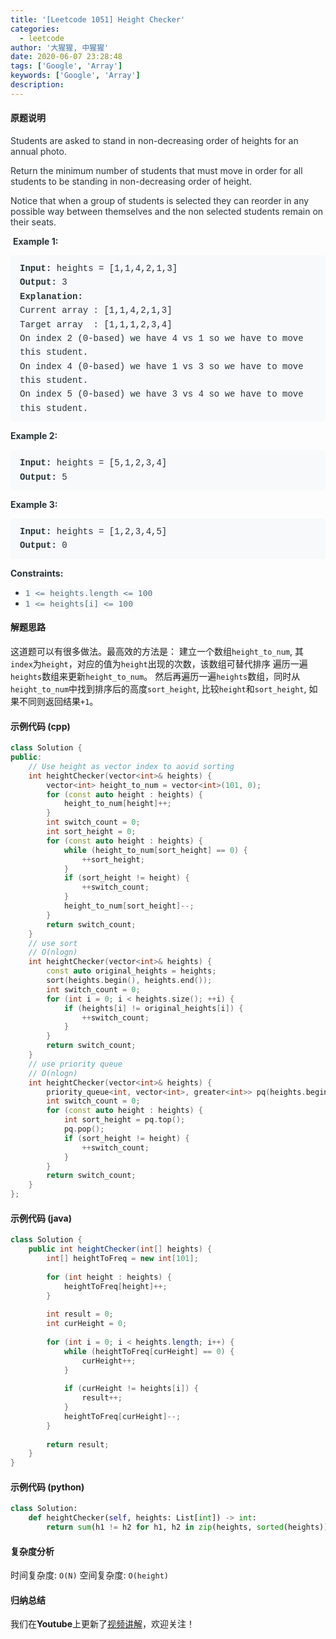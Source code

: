 ```yaml
---
title: '[Leetcode 1051] Height Checker'
categories:
  - leetcode
author: '大猩猩, 中猩猩'
date: 2020-06-07 23:28:48
tags: ['Google', 'Array']
keywords: ['Google', 'Array']
description:
---
```

#### 原题说明
<p style="font-size: 14px; margin-bottom: 1em; color: rgb(38, 50, 56); font-family: -apple-system, system-ui, &quot;Segoe UI&quot;, &quot;PingFang SC&quot;, &quot;Hiragino Sans GB&quot;, &quot;Microsoft YaHei&quot;, &quot;Helvetica Neue&quot;, Helvetica, Arial, sans-serif, &quot;Apple Color Emoji&quot;, &quot;Segoe UI Emoji&quot;, &quot;Segoe UI Symbol&quot;;">Students are asked to stand in non-decreasing order of heights for an annual photo.</p><p style="font-size: 14px; margin-bottom: 1em; color: rgb(38, 50, 56); font-family: -apple-system, system-ui, &quot;Segoe UI&quot;, &quot;PingFang SC&quot;, &quot;Hiragino Sans GB&quot;, &quot;Microsoft YaHei&quot;, &quot;Helvetica Neue&quot;, Helvetica, Arial, sans-serif, &quot;Apple Color Emoji&quot;, &quot;Segoe UI Emoji&quot;, &quot;Segoe UI Symbol&quot;;">Return the minimum number of students that must move in order for all students to be standing in non-decreasing order of height.</p><p style="font-size: 14px; margin-bottom: 1em; color: rgb(38, 50, 56); font-family: -apple-system, system-ui, &quot;Segoe UI&quot;, &quot;PingFang SC&quot;, &quot;Hiragino Sans GB&quot;, &quot;Microsoft YaHei&quot;, &quot;Helvetica Neue&quot;, Helvetica, Arial, sans-serif, &quot;Apple Color Emoji&quot;, &quot;Segoe UI Emoji&quot;, &quot;Segoe UI Symbol&quot;;">Notice that when a group of students is selected they can reorder in any possible way between themselves and the non selected students&nbsp;remain on their seats.</p><p style="font-size: 14px; margin-bottom: 1em; color: rgb(38, 50, 56); font-family: -apple-system, system-ui, &quot;Segoe UI&quot;, &quot;PingFang SC&quot;, &quot;Hiragino Sans GB&quot;, &quot;Microsoft YaHei&quot;, &quot;Helvetica Neue&quot;, Helvetica, Arial, sans-serif, &quot;Apple Color Emoji&quot;, &quot;Segoe UI Emoji&quot;, &quot;Segoe UI Symbol&quot;;">&nbsp;<span style="font-weight: bolder;">Example 1:</span></p><pre style="font-family: SFMono-Regular, Consolas, &quot;Liberation Mono&quot;, Menlo, Courier, monospace; margin-bottom: 1em; background: rgb(247, 249, 250); padding: 10px 15px; color: rgb(38, 50, 56); line-height: 1.6; border-radius: 3px; white-space: pre-wrap;"><span style="font-weight: bolder;">Input:</span> heights = [1,1,4,2,1,3]
<span style="font-weight: bolder;">Output:</span> 3
<span style="font-weight: bolder;">Explanation:</span> 
Current array : [1,1,4,2,1,3]
Target array  : [1,1,1,2,3,4]
On index 2 (0-based) we have 4 vs 1 so we have to move this student.
On index 4 (0-based) we have 1 vs 3 so we have to move this student.
On index 5 (0-based) we have 3 vs 4 so we have to move this student.
</pre><p style="font-size: 14px; margin-bottom: 1em; color: rgb(38, 50, 56); font-family: -apple-system, system-ui, &quot;Segoe UI&quot;, &quot;PingFang SC&quot;, &quot;Hiragino Sans GB&quot;, &quot;Microsoft YaHei&quot;, &quot;Helvetica Neue&quot;, Helvetica, Arial, sans-serif, &quot;Apple Color Emoji&quot;, &quot;Segoe UI Emoji&quot;, &quot;Segoe UI Symbol&quot;;"><span style="font-weight: bolder;">Example 2:</span></p><pre style="font-family: SFMono-Regular, Consolas, &quot;Liberation Mono&quot;, Menlo, Courier, monospace; margin-bottom: 1em; background: rgb(247, 249, 250); padding: 10px 15px; color: rgb(38, 50, 56); line-height: 1.6; border-radius: 3px; white-space: pre-wrap;"><span style="font-weight: bolder;">Input:</span> heights = [5,1,2,3,4]
<span style="font-weight: bolder;">Output:</span> 5
</pre><p style="font-size: 14px; margin-bottom: 1em; color: rgb(38, 50, 56); font-family: -apple-system, system-ui, &quot;Segoe UI&quot;, &quot;PingFang SC&quot;, &quot;Hiragino Sans GB&quot;, &quot;Microsoft YaHei&quot;, &quot;Helvetica Neue&quot;, Helvetica, Arial, sans-serif, &quot;Apple Color Emoji&quot;, &quot;Segoe UI Emoji&quot;, &quot;Segoe UI Symbol&quot;;"><span style="font-weight: bolder;">Example 3:</span></p><pre style="font-family: SFMono-Regular, Consolas, &quot;Liberation Mono&quot;, Menlo, Courier, monospace; margin-bottom: 1em; background: rgb(247, 249, 250); padding: 10px 15px; color: rgb(38, 50, 56); line-height: 1.6; border-radius: 3px; white-space: pre-wrap;"><span style="font-weight: bolder;">Input:</span> heights = [1,2,3,4,5]
<span style="font-weight: bolder;">Output:</span> 0
</pre><p style="font-size: 14px; margin-bottom: 1em; color: rgb(38, 50, 56); font-family: -apple-system, system-ui, &quot;Segoe UI&quot;, &quot;PingFang SC&quot;, &quot;Hiragino Sans GB&quot;, &quot;Microsoft YaHei&quot;, &quot;Helvetica Neue&quot;, Helvetica, Arial, sans-serif, &quot;Apple Color Emoji&quot;, &quot;Segoe UI Emoji&quot;, &quot;Segoe UI Symbol&quot;;"><span style="font-weight: bolder;">Constraints:</span><br></p><ul style="margin-bottom: 1em; color: rgb(38, 50, 56); font-family: -apple-system, system-ui, &quot;Segoe UI&quot;, &quot;PingFang SC&quot;, &quot;Hiragino Sans GB&quot;, &quot;Microsoft YaHei&quot;, &quot;Helvetica Neue&quot;, Helvetica, Arial, sans-serif, &quot;Apple Color Emoji&quot;, &quot;Segoe UI Emoji&quot;, &quot;Segoe UI Symbol&quot;;"><li><code style="font-family: monospace; font-size: 13px; color: rgb(84, 110, 122); background-color: rgb(247, 249, 250); border-radius: 3px;">1 &lt;= heights.length &lt;= 100</code></li><li><code style="font-family: monospace; font-size: 13px; color: rgb(84, 110, 122); background-color: rgb(247, 249, 250); border-radius: 3px;">1 &lt;= heights[i] &lt;= 100</code></li></ul>
<!--more-->

#### 解题思路
这道题可以有很多做法。最高效的方法是：
建立一个数组`height_to_num`, 其`index`为`height`，对应的值为`height`出现的次数，该数组可替代排序
遍历一遍`heights`数组来更新`height_to_num`。
然后再遍历一遍`heights`数组，同时从`height_to_num`中找到排序后的高度`sort_height`,
比较`height`和`sort_height`, 如果不同则返回结果`+1`。

#### 示例代码 (cpp)
```cpp
class Solution {
public:
    // Use height as vector index to aovid sorting
    int heightChecker(vector<int>& heights) {
        vector<int> height_to_num = vector<int>(101, 0);
        for (const auto height : heights) {
            height_to_num[height]++;
        }
        int switch_count = 0;
        int sort_height = 0;
        for (const auto height : heights) {
            while (height_to_num[sort_height] == 0) {
                ++sort_height;
            }
            if (sort_height != height) {
                ++switch_count;
            }
            height_to_num[sort_height]--;
        }
        return switch_count;
    }
    // use sort 
    // O(nlogn)
    int heightChecker(vector<int>& heights) {
        const auto original_heights = heights;
        sort(heights.begin(), heights.end());
        int switch_count = 0;
        for (int i = 0; i < heights.size(); ++i) {
            if (heights[i] != original_heights[i]) {
                ++switch_count;
            }
        }
        return switch_count;
    } 
    // use priority queue 
    // O(nlogn)
    int heightChecker(vector<int>& heights) {
        priority_queue<int, vector<int>, greater<int>> pq(heights.begin(), heights.end());
        int switch_count = 0;
        for (const auto height : heights) {
            int sort_height = pq.top();
            pq.pop();
            if (sort_height != height) {
                ++switch_count;
            }
        }
        return switch_count;
    } 
};
```

#### 示例代码 (java)
```java
class Solution {
    public int heightChecker(int[] heights) {
        int[] heightToFreq = new int[101];
        
        for (int height : heights) {
            heightToFreq[height]++;
        }
        
        int result = 0;
        int curHeight = 0;
        
        for (int i = 0; i < heights.length; i++) {
            while (heightToFreq[curHeight] == 0) {
                curHeight++;
            }
            
            if (curHeight != heights[i]) {
                result++;
            }
            heightToFreq[curHeight]--;
        }
        
        return result;
    }
}
```

#### 示例代码 (python)
```python
class Solution:
    def heightChecker(self, heights: List[int]) -> int:
        return sum(h1 != h2 for h1, h2 in zip(heights, sorted(heights))) 
```

#### 复杂度分析
时间复杂度: `O(N)`
空间复杂度: `O(height)`

#### 归纳总结
我们在**Youtube**上更新了[视频讲解](https://youtu.be/qrfuxwcpJzY)，欢迎关注！
